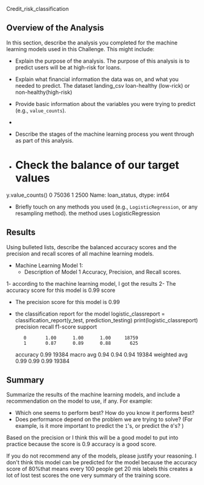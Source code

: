  Credit_risk_classification
 ## Overview of the Analysis

In this section, describe the analysis you completed for the machine learning models used in this Challenge. This might include:

* Explain the purpose of the analysis.
  The purpose of this analysis is to predict users will be at high-risk for loans.
  
* Explain what financial information the data was on, and what you needed to predict.
  The dataset landing_csv    loan-healthy (low-rick) or non-healthy(high-risk)
  
* Provide basic information about the variables you were trying to predict (e.g., `value_counts`).
* 
* Describe the stages of the machine learning process you went through as part of this analysis.
* # Check the balance of our target values
y.value_counts()
0    75036
1     2500
Name: loan_status, dtype: int64
* Briefly touch on any methods you used (e.g., `LogisticRegression`, or any resampling method).
the method uses LogisticRegression
## Results


Using bulleted lists, describe the balanced accuracy scores and the precision and recall scores of all machine learning models.

* Machine Learning Model 1:
  * Description of Model 1 Accuracy, Precision, and Recall scores.
    
1- according to the machine learning model, I got the results 
2- The accuracy score for this model is 0.99 score

* The precision score for this model is 0.99
*   the classification report for the model
logistic_classreport = classification_report(y_test, prediction_testing)
print(logistic_classreport)
              precision    recall  f1-score   support

           0       1.00      1.00      1.00     18759
           1       0.87      0.89      0.88       625

    accuracy                           0.99     19384
   macro avg       0.94      0.94      0.94     19384
weighted avg       0.99      0.99      0.99     19384



## Summary

Summarize the results of the machine learning models, and include a recommendation on the model to use, if any. For example:
* Which one seems to perform best? How do you know it performs best?
* Does performance depend on the problem we are trying to solve? (For example, is it more important to predict the `1`'s, or predict the `0`'s? )
  
Based on the precision or I think this will be a good  model to put into practice because the score is 0.9 accuracy is a good score.

If you do not recommend any of the models, please justify your reasoning.
I don't think this model can be predicted for the model because the accuracy score of 80%that means every  100 people get 20 mis labels this creates a lot of lost
test scores the one very summary of the training score.
